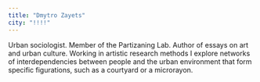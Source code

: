 ```yaml
---
title: "Dmytro Zayets"
city: "!!!!"
---
```


Urban sociologist. Member of the Partizaning Lab. Author of essays on art and urban culture. Working in artistic research methods I explore networks of interdependencies between people and the urban environment that form specific figurations, such as a courtyard or a microrayon.
